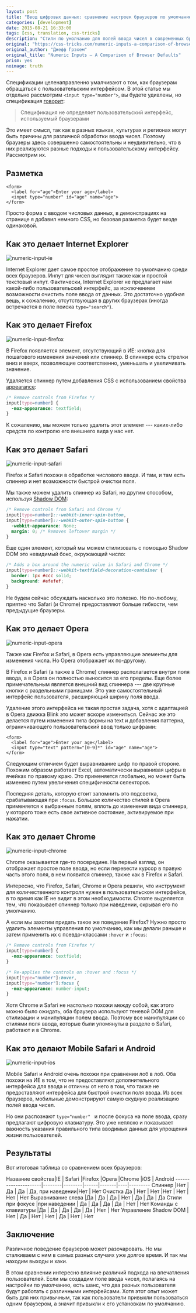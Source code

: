 ```yaml
---
layout: post
title: "Ввод цифровых данных: сравнение настроек браузеров по умолчанию"
categories: [development]
date: 2015-08-21 16:33:00
tags: [css, translation, css-tricks]
description: "Стили по умолчанию для полей ввода чисел в современных браузерах и возможности по их настройке."
original: "https://css-tricks.com/numeric-inputs-a-comparison-of-browser-defaults/"
original_author: "Джефф Грэхем"
original_title: "Numeric Inputs – A Comparison of Browser Defaults"
prism: yes
noimage: truth
---
```

Спецификации целенаправленно умалчивают о том, как браузерам обращаться  с пользовательским интерфейсом. В этой статье мы отдельно  рассмотрим `<input type="number">`, вы будете удивлены, но спецификация [говорит](http://www.w3.org/html/wg/drafts/html/master/semantics.html#number-state-(type=number)):

>Спецификация не определяет пользовательский интерфейс, используемый браузерами

Это имеет смысл, так как в разных языках, культурах и регионах могут быть причины для различной обработки ввода чисел. Поэтому браузеры здесь совершенно самостоятельны и неудивительно, что в них реализуются разные подходы к пользовательскому интерфейсу. Рассмотрим их.

## Разметка

```markup
<form>
  <label for="age">Enter your age</label>
  <input type="number" id="age" name="age">
</form>
```

Просто форма с вводом числовых данных, в демонстрациях на странице  я добавил немного CSS, но базовая разметка будет везде одинаковой.

## Как это делает Internet Explorer

![numeric-input-ie](/images/development/numericInput-ie.gif)

Internet Explorer дает самое простое отображение по умолчанию среди всех браузеров. Инпут для чисел выглядит также как и простой текстовый инпут. Фактически, Internet Explorer не предлагает нам какой-либо пользовательский интерфейс, за исключением возможности очистить поле ввода от данных. Это достаточно удобная вещь,  к сожалению, отсутствующая в других браузерах (иногда встречается в поле поиска `type="search"`).

## Как это делает Firefox

![numeric-input-firefox](/images/development/numericInput-firefox.gif)

В Firefox появляется элемент, отсутствующий в ИЕ: кнопка для пошагового изменения значений или спиннер. В спиннере есть стрелки вниз и вверх, позволяющие соответственно, уменьшать и увеличивать значение.

Удаляется спиннер путем добавления CSS с использованием свойства [appearance](https://css-tricks.com/almanac/properties/a/appearance/):

```css
/* Remove controls from Firefox */
input[type=number] {
  -moz-appearance: textfield;
}
```

К сожалению, мы можем только удалить этот элемент ---  каких-либо средств по контролю его внешнего вида у нас нет.

## Как это делает Safari

![numeric-input-safari](/images/development/numericInput-safari.gif)

Firefox и Safari похожи в обработке числового ввода. И там, и там есть спиннер и нет возможности быстрой очистки поля.


Мы также можем удалить спиннер из  Safari, но другим способом, используя [Shadow DOM](http://glazkov.com/2011/01/14/what-the-heck-is-shadow-dom/):

```css
/* Remove controls from Safari and Chrome */
input[type=number]::-webkit-inner-spin-button,
input[type=number]::-webkit-outer-spin-button {
  -webkit-appearance: None;
  margin: 0; /* Removes leftover margin */
}
```

Еще один элемент, который мы можем стилизовать с помощью Shadow DOM это невидимый бокс, окружающий число:

```css
/* Adds a box around the numeric value in Safari and Chrome */
input[type=number]::-webkit-textfield-decoration-container {
  border: 1px #ccc solid;
  background: #efefef;
}
```

Не будем сейчас обсуждать насколько это полезно. Но по-любому, приятно что Safari (и Chrome) предоставляют больше гибкости, чем предыдущие браузеры.

## Как это делает Opera

![numeric-input-opera](/images/development/numericInput-opera.gif)

Также как Firefox и Safari, в Opera есть управляющие элементы для изменения числа. Но Opera отображает их по-другому.

В Firefox и Safari (а также в Chrome) спиннер располагается внутри поля ввода, а в  Opera он полностью выносится за его пределы. Еще более примечательным является внешний вид спиннера --- две крупные кнопки с раздельными границами. Это уже самостоятельный интерфейс пользователя, расширяющий ширину поля ввода.

Удаление этого интерфейса не такая простая задача, хотя с адаптацией в  Opera движка Blink это может вскоре измениться. Сейчас же это делается путем изменения типа формы на text и добавления паттерна, ограничивающего пользовательский ввод только цифрами:

```markup
<form>
  <label for="age">Enter your age</label>
  <input type="text" pattern="[0-9]*" id="age" name="age">
</form>
```

Следующим отличием будет выравнивание цифр по правой стороне. Похожим образом работает  Excel, автоматически выравнивая цифры в ячейках по правому краю. Это применяется глобально, но может быть изменено путем увеличения специфичности селекторов.

Последняя деталь,  которую стоит запомнить это подсветка, срабатывающая при `:focus`. Большое количество стилей в Opera  применяется к выбранным полям, вплоть до изменения вида спиннера, у которого тоже есть свое активное состояние, активируемое при нажатии.

## Как это делает Chrome

![numeric-input-chrome](/images/development/numericInput-chrome.gif)

Chrome оказывается где-то посередине. На первый взгляд, он отображает простое поле ввода, но если перевести курсор в правую часть этого поля, в нем появится спиннер, также как в Firefox и Safari.

Интересно, что Firefox, Safari, Chrome и Opera решили, что инструмент для количественного контроля нужен в пользовательском интерфейсе, в то время как  IE не видит в этом необходимости. Chrome выделяется тем, что показывает спиннер только при наведении, скрывая его по умолчанию.

А если мы захотим придать такое же поведение Firefox? Нужно просто удалить элементы управления по умолчанию, как мы делали раньше и затем применить их с псевдо-классами `:hover` и `:focus`:

```css
/* Remove controls from Firefox */
input[type=number] {
  -moz-appearance: textfield;
}

/* Re-applies the controls on :hover and :focus */
input[type="number"]:hover,
input[type="number"]:focus {
  -moz-appearance: number-input;
}
```

Хотя Chrome и Safari не настолько похожи между собой, как этого можно было ожидать, оба браузера используют теневой DOM для стилизации и манипуляции полем ввода. Поэтому все манипуляции со стилями поля ввода, которые были упомянуты в разделе о Safari, работают и в Chrome.

## Как это делают Mobile Safari и Android

![numeric-input-ios](/images/development/numericInput-ios.gif)

Mobile Safari и Android очень похожи при сравнении лоб в лоб. Оба похожи на ИЕ в том, что не предоставляют дополнительного интерфейса для ввода и отличны от него в том, что также не предоставляют интерфейса для быстрой очистки поля ввода. Из всех браузеров, мобильные демонстрируют самую скудную реализацию полей ввода чисел.

Но они распознают `type="number" ` и после фокуса на поле ввода, сразу предлагают цифровую клавиатуру. Это уже неплохо и показывает важность указания правильного типа вводимых данных для упрощения жизни пользователей.


## Результаты

Вот итоговая таблица со сравнением всех браузеров:

Название свойства|IE | Safari |Firefox |Opera |Chrome |iOS | Android
---------------------|--------|--------|------|-------|----|---------
Спиннер              |Нет      |    Да |  Да |   Да, при наведении|Нет | Нет
Очистка Да    | Нет | Нет  |Нет | Нет | Нет | Нет
Выравнивание слева |Да | Да |    Да |    Нет | Да   |  Да  |   Да
Стили при фокусе |при наведении  | Да  |   Да   |  Да   |  Да  |   Нет | Нет
Команды с клавиатуры |Да   | Да   |  Да  |   Да   |  Да  |   Нет | Нет
Управление Shadow DOM | Нет |  Да  |   Нет | Нет | Да  |   Нет | Нет

## Заключение

Различное поведение браузеров может разочаровать. Но мы сталкиваем с ним в самых разных случаях уже долгое время. И так мы находим выходы и хаки.

В этом сравнении интересно влияние различий подхода на впечатления пользователей. Если мы создадим поле ввода чисел, полагаясь на настройки по умолчанию, есть шанс, что два разных пользователя будут работать с различными интерфейсами. Хотя этот опыт может быть для них привычным, так как пользователи привыкли пользоваться одним браузером, а значит привыкли к его установкам по умолчанию.
